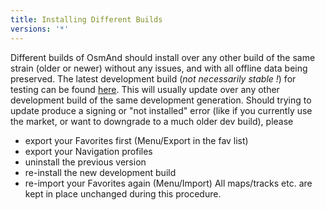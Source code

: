 ```yaml
---
title: Installing Different Builds
versions: '*'
---
```


Different builds of OsmAnd should install over any other build of the same strain (older or newer) without any issues, and with all offline data being preserved.
The latest development build (*not necessarily stable !*) for testing can be found [here](https://download.osmand.net/latest-night-build/OsmAnd-default.apk).
This will usually update over any other development build of the same development generation. Should trying to update produce a signing or "not installed" error (like if you currently use the market, or want to downgrade to a much older dev build), please
- export your Favorites first (Menu/Export in the fav list)
- export your Navigation profiles
- uninstall the previous version
- re-install the new development build
- re-import your Favorites again (Menu/Import)
All maps/tracks etc. are kept in place unchanged during this procedure.
